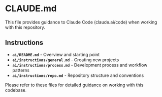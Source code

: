 # CLAUDE.md

This file provides guidance to Claude Code (claude.ai/code) when working with this repository.

## Instructions

- **`ai/README.md`** - Overview and starting point
- **`ai/instructions/general.md`** - Creating new projects
- **`ai/instructions/process.md`** - Development process and workflow patterns
- **`ai/instructions/repo.md`** - Repository structure and conventions

Please refer to these files for detailed guidance on working with this codebase.
